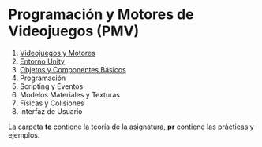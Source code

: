 # Programación y Motores de Videojuegos (PMV)

1. [Videojuegos y Motores](https://github.com/videojuegos-abastos/PMV/blob/main/te/t1_videojuegos_y_motores.md)
2. [Entorno Unity](https://github.com/videojuegos-abastos/PMV/blob/main/te/t2_entorno_unity.md)
3. [Objetos y Componentes Básicos](https://github.com/videojuegos-abastos/PMV/blob/main/te/t3_objetos_y_componentes_basicos.md)
4. Programación
5. Scripting y Eventos
6. Modelos Materiales y Texturas
7. Físicas y Colisiones
8. Interfaz de Usuario


La carpeta **te** contiene la teoría de la asignatura, **pr** contiene las prácticas y ejemplos.
